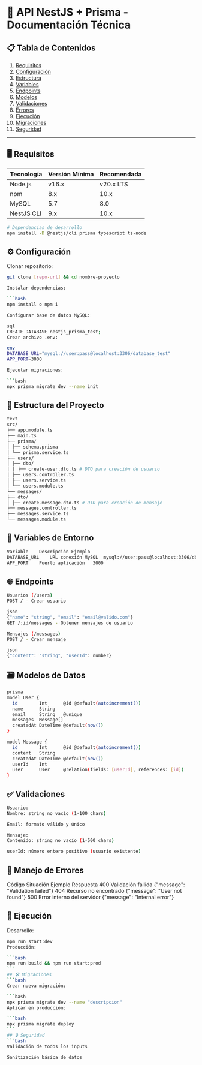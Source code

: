 # 🚀 API NestJS + Prisma - Documentación Técnica

## 📋 Tabla de Contenidos

1. [Requisitos](#-requisitos)
2. [Configuración](#-configuración)
3. [Estructura](#-estructura-del-proyecto)
4. [Variables](#-variables-de-entorno)
5. [Endpoints](#-endpoints)
6. [Modelos](#-modelos-de-datos)
7. [Validaciones](#-validaciones)
8. [Errores](#-manejo-de-errores)
9. [Ejecución](#-ejecución)
10. [Migraciones](#-migraciones)
11. [Seguridad](#-seguridad)

---

## 🖥️ Requisitos

| Tecnología | Versión Mínima | Recomendada |
| ---------- | -------------- | ----------- |
| Node.js    | v16.x          | v20.x LTS   |
| npm        | 8.x            | 10.x        |
| MySQL      | 5.7            | 8.0         |
| NestJS CLI | 9.x            | 10.x        |

```bash
# Dependencias de desarrollo
npm install -D @nestjs/cli prisma typescript ts-node
```

## ⚙️ Configuración

Clonar repositorio:

````bash
git clone [repo-url] && cd nombre-proyecto

Instalar dependencias:

```bash
npm install o npm i

Configurar base de datos MySQL:

sql
CREATE DATABASE nestjs_prisma_test;
Crear archivo .env:

env
DATABASE_URL="mysql://user:pass@localhost:3306/database_test"
APP_PORT=3000

Ejecutar migraciones:

```bash
npx prisma migrate dev --name init
````

## 📁 Estructura del Proyecto

```bash
text
src/
├── app.module.ts
├── main.ts
├── prisma/
│ ├── schema.prisma
│ └── prisma.service.ts
├── users/
│ ├── dto/
│ │ ├── create-user.dto.ts # DTO para creación de usuario
│ ├── users.controller.ts
│ ├── users.service.ts
│ └── users.module.ts
└── messages/
├── dto/
│ ├── create-message.dto.ts # DTO para creación de mensaje
├── messages.controller.ts
├── messages.service.ts
└── messages.module.ts

```

## 🔑 Variables de Entorno

```bash
Variable	Descripción	Ejemplo
DATABASE_URL	URL conexión MySQL	mysql://user:pass@localhost:3306/db
APP_PORT	Puerto aplicación	3000
```

## 🌐 Endpoints

```bash
Usuarios (/users)
POST / - Crear usuario

json
{"name": "string", "email": "email@valido.com"}
GET /:id/messages - Obtener mensajes de usuario

Mensajes (/messages)
POST / - Crear mensaje

json
{"content": "string", "userId": number}

```

## 🗃️ Modelos de Datos

```bash
prisma
model User {
  id        Int      @id @default(autoincrement())
  name      String
  email     String   @unique
  messages  Message[]
  createdAt DateTime @default(now())
}

model Message {
  id        Int      @id @default(autoincrement())
  content   String
  createdAt DateTime @default(now())
  userId    Int
  user      User     @relation(fields: [userId], references: [id])
}
```

## ✅ Validaciones

```bash
Usuario:
Nombre: string no vacío (1-100 chars)

Email: formato válido y único

Mensaje:
Contenido: string no vacío (1-500 chars)

userId: número entero positivo (usuario existente)
```

## 🚨 Manejo de Errores

Código Situación Ejemplo Respuesta
400 Validación fallida {"message": "Validation failed"}
404 Recurso no encontrado {"message": "User not found"}
500 Error interno del servidor {"message": "Internal error"}

## 🚀 Ejecución

Desarrollo:

````bash
npm run start:dev
Producción:

```bash
npm run build && npm run start:prod
```
## 🛠️ Migraciones
```bash
Crear nueva migración:

```bash
npx prisma migrate dev --name "descripcion"
Aplicar en producción:

```bash
npx prisma migrate deploy
```
## 🔒 Seguridad
```bash
Validación de todos los inputs

Sanitización básica de datos
````
